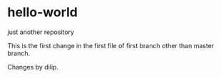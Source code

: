 # hello-world
just another repository

This is the first change in the first file of first branch other than master branch.

Changes by dilip.
